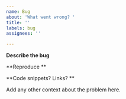 ```yaml
---
name: Bug
about: 'What went wrong? '
title: ''
labels: bug
assignees: ''

---
```


**Describe the bug**

**Reproduce **

**Code snippets? Links? **

Add any other context about the problem here.
